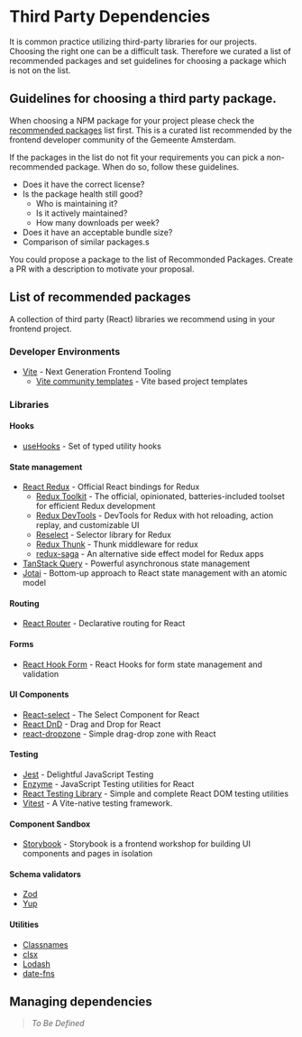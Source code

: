 # Third Party Dependencies

It is common practice utilizing third-party libraries for our projects. Choosing the right one can be a difficult task. Therefore we curated a list of recommended packages and set guidelines for choosing a package which is not on the list.

## Guidelines for choosing a third party package.

When choosing a NPM package for your project please check the [recommended packages](#-list-of-recommended-packages) list first. This is a curated list recommended by the frontend developer community of the Gemeente Amsterdam.

If the packages in the list do not fit your requirements you can pick a non-recommended package. When do so, follow these guidelines.

- Does it have the correct license?
- Is the package health still good?
  - Who is maintaining it?
  - Is it actively maintained?
  - How many downloads per week?
- Does it have an acceptable bundle size?
- Comparison of similar packages.s

You could propose a package to the list of Recommonded Packages. Create a PR with a description to motivate your proposal.

## List of recommended packages

A collection of third party (React) libraries we recommend using in your frontend project.

### Developer Environments

- [Vite](https://github.com/vitejs/vite) - Next Generation Frontend Tooling
  - [Vite community templates](https://github.com/vitejs/awesome-vite#templates) - Vite based project templates

### Libraries

#### Hooks

- [useHooks](https://usehooks-ts.com/) - Set of typed utility hooks

#### State management

- [React Redux](https://github.com/reduxjs/react-redux) - Official React bindings for Redux
  - [Redux Toolkit](https://github.com/reduxjs/redux-toolkit) - The official, opinionated, batteries-included toolset for efficient Redux development
  - [Redux DevTools](https://github.com/reduxjs/redux-devtools) - DevTools for Redux with hot reloading, action replay, and customizable UI
  - [Reselect](https://github.com/reduxjs/reselect) - Selector library for Redux
  - [Redux Thunk](https://github.com/reduxjs/redux-thunk) - Thunk middleware for redux
  - [redux-saga](https://github.com/redux-saga/redux-saga) - An alternative side effect model for Redux apps
- [TanStack Query](https://github.com/TanStack/query) - Powerful asynchronous state management
- [Jotai](https://github.com/pmndrs/jotai) - Bottom-up approach to React state management with an atomic model

#### Routing

- [React Router](https://github.com/remix-run/react-router) - Declarative routing for React

#### Forms

- [React Hook Form](https://github.com/react-hook-form/react-hook-form) - React Hooks for form state management and validation

#### UI Components

- [React-select](https://github.com/JedWatson/react-select) - The Select Component for React
- [React DnD](https://github.com/react-dnd/react-dnd) - Drag and Drop for React
- [react-dropzone](https://github.com/react-dropzone/react-dropzone) - Simple drag-drop zone with React

#### Testing

- [Jest](https://github.com/facebook/jest) - Delightful JavaScript Testing
- [Enzyme](https://github.com/enzymejs/enzyme) - JavaScript Testing utilities for React
- [React Testing Library](https://github.com/testing-library/react-testing-library) - Simple and complete React DOM testing utilities
- [Vitest](https://vitest.dev/) - A Vite-native testing framework.

#### Component Sandbox

- [Storybook](https://github.com/storybookjs/storybook) - Storybook is a frontend workshop for building UI components and pages in isolation

#### Schema validators

- [Zod](https://github.com/colinhacks/zod)
- [Yup](https://github.com/jquense/yup)

#### Utilities

- [Classnames](https://github.com/JedWatson/classnames)
- [clsx](https://github.com/lukeed/clsx)
- [Lodash](https://lodash.com/)
- [date-fns](https://date-fns.org/)

## Managing dependencies

> _To Be Defined_
